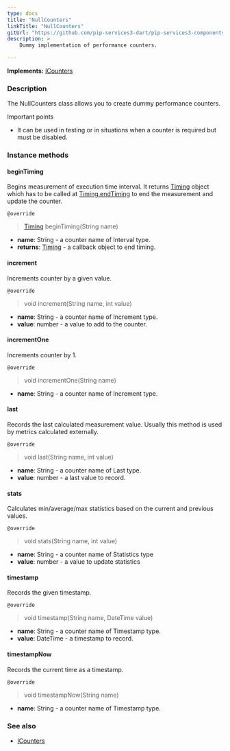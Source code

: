 ```yaml
---
type: docs
title: "NullCounters"
linkTitle: "NullCounters"
gitUrl: "https://github.com/pip-services3-dart/pip-services3-components-dart"
description: >
    Dummy implementation of performance counters.

---
```


**Implements:** [ICounters](../icounters)

### Description

The NullCounters class allows you to create dummy performance counters.

Important points

- It can be used in testing or in situations when a counter is required but must be disabled.

### Instance methods

#### beginTiming
Begins measurement of execution time interval.
It returns [Timing](../timing) object which has to be called at
[Timing.endTiming](../timing/#endtiming) to end the measurement and update the counter.

`@override`
> [Timing](../timing) beginTiming(String name)

- **name**: String - a counter name of Interval type.
- **returns**: [Timing](../timing) - a callback object to end timing.


#### increment
Increments counter by a given value.

`@override`
> void increment(String name, int value)

- **name**: String - a counter name of Increment type.
- **value**: number - a value to add to the counter.

#### incrementOne
Increments counter by 1.

`@override`
> void incrementOne(String name)

- **name**: String - a counter name of Increment type.


#### last
Records the last calculated measurement value.
Usually this method is used by metrics calculated externally.

`@override`
> void last(String name, int value)

- **name**: String - a counter name of Last type.
- **value**: number - a last value to record.


#### stats
Calculates min/average/max statistics based on the current and previous values.

`@override`
> void stats(String name, int value)

- **name**: String - a counter name of Statistics type
- **value**: number - a value to update statistics


#### timestamp
Records the given timestamp.

`@override`
> void timestamp(String name, DateTime value)

- **name**: String - a counter name of Timestamp type.
- **value**: DateTime - a timestamp to record.


#### timestampNow
Records the current time as a timestamp.

`@override`
> void timestampNow(String name)

- **name**: String - a counter name of Timestamp type.

### See also 

- [ICounters](../icounters)
